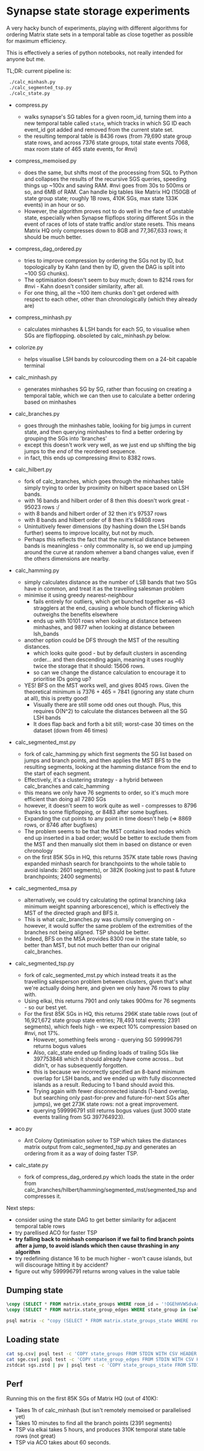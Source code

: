 # Synapse state storage experiments

A very hacky bunch of experiments, playing with different algorithms for ordering Matrix state sets
in a temporal table as close together as possible for maximum efficiency.

This is effectively a series of python notebooks, not really intended for anyone but me.

TL;DR: current pipeline is:
```bash
 ./calc_minhash.py
 ./calc_segmented_tsp.py
 ./calc_state.py
 ```

* compress.py
  * walks synapse's SG tables for a given room_id, turning them into a new temporal table called `state`, which tracks in which SG ID each event_id got added and removed from the current state set.
  * the resulting temporal table is 8436 rows (from 79,690 state group state rows, and across 7376 state groups, total state events 7068, max room state of 465 state events, for #nvi)
* compress_memoised.py
  * does the same, but shifts most of the processing from SQL to Python and collapses the results of the recursive SGS queries, speeding things up ~100x and saving RAM.  #nvi goes from 30s to 500ms or so, and 6MB of RAM.  Can handle big tables like Matrix HQ (150GB of state group state; roughly 1B rows, 410K SGs, max state 133K events) in an hour or so.
  * However, the algorithm proves not to do well in the face of unstable state, especially when Synapse flipflops storing different SGs in the event of races of lots of state traffic and/or state resets.  This means Matrix HQ only compresses down to 8GB and 77,367,633 rows; it should be much better.
* compress_dag_ordered.py
  * tries to improve compression by ordering the SGs not by ID, but topologically by Kahn (and then by ID, given the DAG is split into ~100 SG chunks).
  * The optimisation doesn't seem to buy much; down to 8214 rows for #nvi - Kahn doesn't consider similarity, after all.
  * For one thing, all the ~100 item chunks don't get ordered with respect to each other, other than chronologically (which they already are)
* compress_minhash.py
  * calculates minhashes & LSH bands for each SG, to visualise when SGs are flipflopping. obsoleted by calc_minhash.py below.
* colorize.py
  * helps visualise LSH bands by colourcoding them on a 24-bit capable terminal

* calc_minhash.py
  * generates minhashes SG by SG, rather than focusing on creating a temporal table, which we can then use to calculate a better ordering based on minhashes
* calc_branches.py
  * goes through the minhashes table, looking for big jumps in current state, and then querying minhashes to find a better ordering by grouping the SGs into 'branches'
  * except this doesn't work very well, as we just end up shifting the big jumps to the *end* of the reordered sequence.
  * in fact, this ends up compressing #nvi to 8382 rows.
* calc_hilbert.py
  * fork of calc_branches, which goes through the minhashes table simply trying to order by proximity on hilbert space based on LSH bands.
  * with 16 bands and hilbert order of 8 then this doesn't work great - 95023 rows :/
  * with 8 bands and hilbert order of 32 then it's 97537 rows
  * with 8 bands and hilbert order of 8 then it's 94808 rows
  * Unintuitively fewer dimensions (by hashing down the LSH bands further) seems to improve locality, but not by much.
  * Perhaps this reflects the fact that the numerical distance between bands is meaningless - only commonality is, so we end up jumping around the curve at random whenver a band changes value, even if the others dimensions are nearby.
* calc_hamming.py
  * simply calculates distance as the number of LSB bands that two SGs have in common, and treat it as the travelling salesman problem
  * minimise it using greedy nearest-neighbour
    * fails entirely for outliers, which get bunched together as ~63 stragglers at the end, causing a whole bunch of flickering which outweighs the benefits elsewhere
    * ends up with 10101 rows when looking at distance between minhashes, and 9877 when looking at distance between lsh_bands
  * another option could be DFS through the MST of the resulting distances.
    * which looks quite good - but by default clusters in ascending order... and then descending again, meaning it uses roughly twice the storage that it should: 15606 rows.
    * so can we change the distance calculation to encourage it to prioritise IDs going up?
  * YES! BFS on the MST works well, and gives 8045 rows. Given the theoretical minimum is 7376 + 465 = 7841 (ignoring any state churn at all), this is pretty good!
    * Visually there are still some odd ones out though. Plus, this requires O(N^2) to calculate the distances between all the SG LSH bands
    * It does flap back and forth a bit still; worst-case 30 times on the dataset (down from 46 times)
* calc_segmented_mst.py
  * fork of calc_hamming.py which first segments the SG list based on jumps and branch points, and then applies the MST BFS to the resulting segments, looking at the hamming distance from the end to the start of each segment.
  * Effectively, it's a clustering strategy - a hybrid between calc_branches and calc_hamming
  * this means we only have 76 segments to order, so it's much more efficient than doing all 7280 SGs
  * however, it doesn't seem to work quite as well - compresses to 8796 thanks to some flipflopping, or 8483 after some bugfixes.
  * Expanding the cut points to any point in time doesn't help (=> 8869 rows, or 8746 after bugfixes)
  * The problem seems to be that the MST contains lead nodes which end up inserted in a bad order; would be better to exclude them from the MST and then manually slot them in based on distance or even chronology
  * on the first 85K SGs in HQ, this returns 357K state table rows (having expanded minhash search for branchpoints to the whole table to avoid islands: 2601 segments), or 382K (looking just to past & future branchpoints; 2400 segments)
* calc_segmented_msa.py
  * alternatively, we could try calculating the optimal branching (aka minimum weight spanning arborescence), which is effectively the MST of the directed graph and BFS it.
  * This is what calc_branches.py was clumsily converging on - however, it would suffer the same problem of the extremities of the branches not being aligned. TSP should be better.
  * Indeed, BFS on the MSA provides 8300 row in the state table, so better than MST, but not much better than our original calc_branches.
* calc_segmented_tsp.py
  * fork of calc_segmented_mst.py which instead treats it as the travelling salesperson problem between clusters, given that's what we're actually doing here, and given we only have 76 rows to play with.
  * Using elkai, this returns 7901 and only takes 900ms for 76 segments - so our best yet.
  * For the first 85K SGs in HQ, this returns 296K state table rows (out of 16,921,672 state group state entries; 78,493 total events; 2391 segments), which feels high - we expect 10% compression based on #nvi, not 17%.
     * However, something feels wrong - querying SG 599996791 returns bogus values
     * Also, calc_state ended up finding loads of trailing SGs like 397753848 which it should already have come across... but didn't, or has subsequently forgotten.
     * this is because we incorrectly specified an 8-band minimum overlap for LSH bands, and we ended up with fully disconnected islands as a result. Reducing to 1 band should avoid this.
    * Trying again with fewer disconnected islands (1-band overlap, but searching only past-for-prev and future-for-next SGs after jumps), we get 273K state rows: not a great improvement.
     * querying 599996791 still returns bogus values (just 3000 state events trailing from SG 397764923).
* aco.py
  * Ant Colony Optimisation solver to TSP which takes the distances matrix output from calc_segmented_tsp.py and generates an ordering from it as a way of doing faster TSP.

* calc_state.py
  * fork of compress_dag_ordered.py which loads the state in the order from calc_branches/hilbert/hamming/segmented_mst/segmented_tsp and compresses it.

Next steps:
 * consider using the state DAG to get better similarity for adjacent temporal table rows
 * try parellised ACO for faster TSP
 * **try falling back to minhash comparison if we fail to find branch points after a jump, to avoid islands which then cause thrashing in any algorithm**
 * try redefining distance 16 to be much higher - won't cause islands, but will discourage hitting it by accident?
 * figure out why 599996791 returns wrong values in the value table

## Dumping state

```sql
\copy (SELECT * FROM matrix.state_groups WHERE room_id = '!OGEhHVWSdvArJzumhm:matrix.org') TO 'sg.csv' WITH CSV HEADER;
\copy (SELECT * FROM matrix.state_group_edges WHERE state_group in (select id from matrix.state_groups where room_id = '!OGEhHVWSdvArJzumhm:matrix.org')) TO 'sge.csv' WITH CSV HEADER;
```
```bash
psql matrix -c "copy (SELECT * FROM matrix.state_groups_state WHERE room_id = '!OGEhHVWSdvArJzumhm:matrix.org') TO stdout WITH CSV HEADER;" | pv | zstd -T0 --long=27 -19 > sgs.zstd
```

## Loading state

```bash
cat sg.csv| psql test -c 'COPY state_groups FROM STDIN WITH CSV HEADER'
cat sge.csv| psql test -c 'COPY state_group_edges FROM STDIN WITH CSV HEADER'
zstdcat sgs.zstd | pv | psql test -c 'COPY state_groups_state FROM STDIN WITH CSV HEADER'
```

## Perf

 Running this on the first 85K SGs of Matrix HQ (out of 410K):
  * Takes 1h of calc_minhash (but isn't remotely memoised or parallelised yet)
  * Takes 10 minutes to find all the branch points (2391 segments)
  * TSP via elkai takes 5 hours, and produces 310K temporal state table rows (not great)
  * TSP via ACO takes about 60 seconds.
